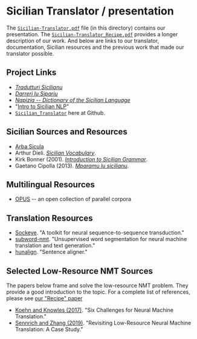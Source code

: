 # Sicilian Translator / presentation

The [`Sicilian-Translator.pdf`](./Sicilian-Translator.pdf) file (in this directory) contains our presentation.  The [`Sicilian-Translator_Recipe.pdf`](./Sicilian-Translator_Recipe.pdf) provides a longer description of our work.  And below are links to our translator, documentation, Sicilian resources and the previous work that made our translator possible.

## Project Links

* [_Tradutturi Sicilianu_](https://translate.napizia.com)
* [_Darreri lu Sipariu_](https://translate.napizia.com/cgi-bin/darreri.pl)
* [_Napizia -- Dictionary of the Sicilian Language_](https://www.napizia.com/index.shtml)
* "[Intro to Sicilian NLP](https://www.doviak.net/pages/ml-sicilian/index.shtml)"
* [`Sicilian_Translator`](https://github.com/ewdowiak/Sicilian_Translator) here at Github.


## Sicilian Sources and Resources

* [Arba Sicula](https://www.arbasicula.org/)
* Arthur Dieli. [_Sicilian Vocabulary_](http://www.dieli.net/SicilyPage/SicilianLanguage/Vocabulary.html).
* Kirk Bonner (2001). [_Introduction to Sicilian Grammar_](http://www.arbasicula.org/LegasOnlineStore.html\#!/28-An-Introduction-to-Sicilian-Grammar-by-J-K-Kirk-Bonner-Edited-by-Gaetano-Cipolla/p/82865123/category=0).
* Gaetano Cipolla (2013). [_Mparamu lu sicilianu_](http://www.arbasicula.org/LegasOnlineStore.html\#!/26-Learn-Sicilian-Mparamu-lu-sicilianu-by-Gaetano-Cipolla/p/82865121/category=0).


## Multilingual Resources

* [OPUS](http://opus.nlpl.eu/) -- an open collection of parallel corpora


## Translation Resources

* [Sockeye](https://awslabs.github.io/sockeye/). "A toolkit for neural sequence-to-sequence transduction."
* [subword-nmt](https://github.com/rsennrich/subword-nmt). "Unsupervised word segmentation for neural machine translation and text generation."
* [hunalign](https://github.com/danielvarga/hunalign). "Sentence aligner."


## Selected Low-Resource NMT Sources

The papers below frame and solve the low-resource NMT problem.  They provide a good introduction to the topic.  For a complete list of references, please see [our "Recipe" paper](./Sicilian-Translator_Recipe.pdf)

* [Koehn and Knowles (2017)](https://arxiv.org/abs/1706.03872). "Six Challenges for Neural Machine Translation."
* [Sennrich and Zhang (2019)](https://arxiv.org/abs/1905.11901). "Revisiting Low-Resource Neural Machine Translation: A Case Study."
